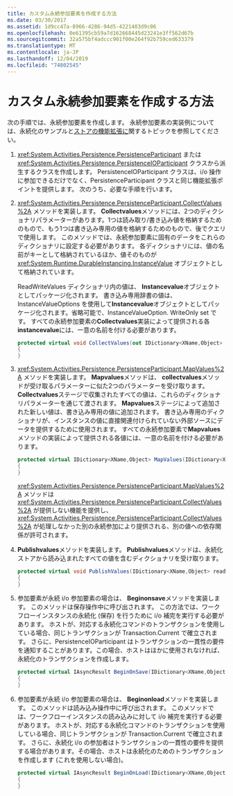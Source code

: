 ```yaml
---
title: カスタム永続参加要素を作成する方法
ms.date: 03/30/2017
ms.assetid: 1d9cc47a-8966-4286-94d5-4221403d9c06
ms.openlocfilehash: 0e61395cb59a7d162668445d23241e3ff562d67b
ms.sourcegitcommit: 32a575bf4adccc901f00e264f92b759ced633379
ms.translationtype: MT
ms.contentlocale: ja-JP
ms.lasthandoff: 12/04/2019
ms.locfileid: "74802545"
---
```

# <a name="how-to-create-a-custom-persistence-participant"></a>カスタム永続参加要素を作成する方法
次の手順では、永続参加要素を作成します。 永続参加要素の実装例については、永続化のサンプルと[ストアの機能拡張](store-extensibility.md)[に](https://docs.microsoft.com/previous-versions/dotnet/netframework-4.0/dd699769(v=vs.100))関するトピックを参照してください。  
  
1. <xref:System.Activities.Persistence.PersistenceParticipant> または <xref:System.Activities.Persistence.PersistenceIOParticipant> クラスから派生するクラスを作成します。 PersistenceIOParticipant クラスは、i/o 操作に参加できるだけでなく、PersistenceParticipant クラスと同じ機能拡張ポイントを提供します。 次のうち、必要な手順を行います。  
  
2. <xref:System.Activities.Persistence.PersistenceParticipant.CollectValues%2A> メソッドを実装します。 **Collectvalues**メソッドには、2つのディクショナリパラメーターがあります。1つは読み取り/書き込み値を格納するためのもので、もう1つは書き込み専用の値を格納するためのもので、後でクエリで使用します。 このメソッドでは、永続参加要素に固有のデータをこれらのディクショナリに設定する必要があります。 各ディクショナリには、値の名前がキーとして格納されているほか、値そのものが <xref:System.Runtime.DurableInstancing.InstanceValue> オブジェクトとして格納されています。  
  
    ReadWriteValues ディクショナリ内の値は、 **Instancevalue**オブジェクトとしてパッケージ化されます。 書き込み専用辞書の値は、InstanceValueOptions を使用して**Instancevalue**オブジェクトとしてパッケージ化されます。省略可能で、InstanceValueOption. WriteOnly set です。 すべての永続参加要素の**Collectvalues**実装によって提供される各**instancevalue**には、一意の名前を付ける必要があります。
  
    ```csharp  
    protected virtual void CollectValues(out IDictionary<XName,Object> readWriteValues, out IDictionary<XName,Object> writeOnlyValues)
    {
    }
    ```  
  
3. <xref:System.Activities.Persistence.PersistenceParticipant.MapValues%2A> メソッドを実装します。 **Mapvalues**メソッドは、 **collectvalues**メソッドが受け取るパラメーターに似た2つのパラメーターを受け取ります。 **Collectvalues**ステージで収集されたすべての値は、これらのディクショナリパラメーターを通じて渡されます。 **Mapvalues**ステージによって追加された新しい値は、書き込み専用の値に追加されます。  書き込み専用のディクショナリが、インスタンスの値に直接関連付けられていない外部ソースにデータを提供するために使用されます。 すべての永続参加要素で**Mapvalues**メソッドの実装によって提供される各値には、一意の名前を付ける必要があります。  
  
    ```csharp  
    protected virtual IDictionary<XName,Object> MapValues(IDictionary<XName,Object> readWriteValues,IDictionary<XName,Object> writeOnlyValues)
    {
    }
    ```  
  
     <xref:System.Activities.Persistence.PersistenceParticipant.MapValues%2A> メソッドは <xref:System.Activities.Persistence.PersistenceParticipant.CollectValues%2A> が提供しない機能を提供し、<xref:System.Activities.Persistence.PersistenceParticipant.CollectValues%2A> が処理しなかった別の永続参加により提供される、別の値への依存関係が許可されます。  
  
4. **Publishvalues**メソッドを実装します。 **Publishvalues**メソッドは、永続化ストアから読み込まれたすべての値を含むディクショナリを受け取ります。  
  
    ```csharp  
    protected virtual void PublishValues(IDictionary<XName,Object> readWriteValues)
    {
    }
    ```  
  
5. 参加要素が永続 i/o 参加要素の場合は、 **Beginonsave**メソッドを実装します。 このメソッドは保存操作中に呼び出されます。 この方法では、ワークフローインスタンスの永続化 (保存) を行うために i/o 補完を実行する必要があります。  ホストが、対応する永続化コマンドのトランザクションを使用している場合、同じトランザクションが Transaction.Current で確立されます。  さらに、PersistenceIOParticipant はトランザクションの一貫性の要件を通知することがあります。この場合、ホストはほかに使用されなければ、永続化のトランザクションを作成します。  
  
    ```csharp  
    protected virtual IAsyncResult BeginOnSave(IDictionary<XName,Object> readWriteValues, IDictionary<XName,Object> writeOnlyValues, TimeSpan timeout, AsyncCallback callback, Object state)
    {
    }
    ```  
  
6. 参加要素が永続 i/o 参加要素の場合は、 **Beginonload**メソッドを実装します。 このメソッドは読み込み操作中に呼び出されます。 このメソッドでは、ワークフローインスタンスの読み込みに対して i/o 補完を実行する必要があります。 ホストが、対応する永続化コマンドのトランザクションを使用している場合、同じトランザクションが Transaction.Current で確立されます。 さらに、永続化 i/o の参加者はトランザクションの一貫性の要件を提供する場合があります。その場合、ホストは永続化のためのトランザクションを作成します (これを使用しない場合)。  
  
    ```csharp  
    protected virtual IAsyncResult BeginOnLoad(IDictionary<XName,Object> readWriteValues, TimeSpan timeout, AsyncCallback callback, Object state)
    {
    }
    ```
